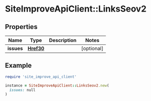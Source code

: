 # SiteImproveApiClient::LinksSeov2

## Properties

| Name | Type | Description | Notes |
| ---- | ---- | ----------- | ----- |
| **issues** | [**Href30**](Href30.md) |  | [optional] |

## Example

```ruby
require 'site_improve_api_client'

instance = SiteImproveApiClient::LinksSeov2.new(
  issues: null
)
```

